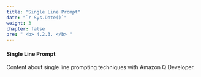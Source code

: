 ```yaml
---
title: "Single Line Prompt"
date: "`r Sys.Date()`"
weight: 3
chapter: false
pre: " <b> 4.2.3. </b> "
---
```


#### Single Line Prompt

Content about single line prompting techniques with Amazon Q Developer.
